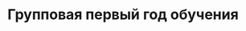 ---
image: /groups/year_1.png
title: Групповая первый год обучения
description: Бесстрашные начинающие падаваны, для которых нет никаких преград
lessons: [
  sound_duration
]
---